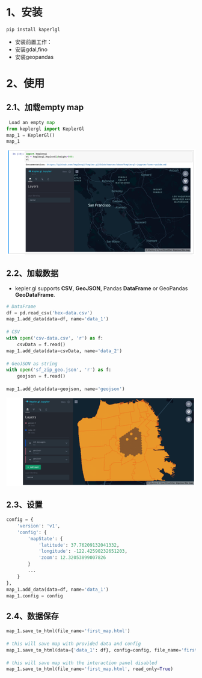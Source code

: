 

# 1、安装

```python
pip install kaperlgl
```

- 安装前置工作：
- 安装gdal,fino
- 安装geopandas​
# 2、使用
## 2.1、加载empty map

```python
 Load an empty map
from keplergl import KeplerGl
map_1 = KeplerGl()
map_1
```
![image.png](./4-gis开发之kapler.gl.assert/1696820805466-ec8ad9a4-e722-4928-9571-c711941af685.png)


## 2.2、加载数据

- kepler.gl supports **CSV**, **GeoJSON**, Pandas **DataFrame** or GeoPandas **GeoDataFrame**.
```python
# DataFrame
df = pd.read_csv('hex-data.csv')
map_1.add_data(data=df, name='data_1')

# CSV
with open('csv-data.csv', 'r') as f:
    csvData = f.read()
map_1.add_data(data=csvData, name='data_2')

# GeoJSON as string
with open('sf_zip_geo.json', 'r') as f:
    geojson = f.read()

map_1.add_data(data=geojson, name='geojson')
```
![image.png](./4-gis开发之kapler.gl.assert/1696820896026-0c4c40be-c78d-4219-91e0-5bb04ec0bf08.png)

## 2.3、设置

```python
config = {
    'version': 'v1',
    'config': {
        'mapState': {
            'latitude': 37.76209132041332,
            'longitude': -122.42590232651203,
            'zoom': 12.32053899007826
        }
        ...
    }
},
map_1.add_data(data=df, name='data_1')
map_1.config = config
```
## 2.4、数据保存

```python
map_1.save_to_html(file_name='first_map.html')

# this will save map with provided data and config
map_1.save_to_html(data={'data_1': df}, config=config, file_name='first_map.html')

# this will save map with the interaction panel disabled
map_1.save_to_html(file_name='first_map.html', read_only=True)
```

